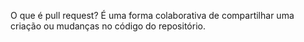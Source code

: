 O que é pull request?
É uma forma colaborativa de compartilhar uma criação ou mudanças no código do repositório.